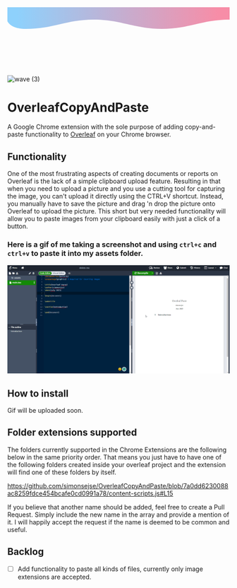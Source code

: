 <svg width="100%" height="100%" id="svg" viewBox="0 0 1440 390" xmlns="http://www.w3.org/2000/svg" class="transition-all duration-300 ease-in-out delay-150">
    <defs>
        <linearGradient id="gradient" x1="0%" y1="50%" x2="100%" y2="50%">
            <stop offset="5%" stop-color="#F78DA7"></stop>
            <stop offset="95%" stop-color="#8ED1FC"></stop>
        </linearGradient>
    </defs>
    <path d="M0,400 C0,400 0,320 0,320 C180,320 260,260 440,260 C620,260 700,320 880,320 C1060,320 1140,260 1320,260 C1500,260 1440,400 1440,400 Z" stroke="none" stroke-width="0" fill="url(#gradient)" fill-opacity="1" class="transition-all duration-300 ease-in-out delay-150 path-2" transform="rotate(-180 720 200)"></path>
</svg>

![wave (3)](https://github.com/simonsejse/OverleafCopyAndPaste/assets/20711558/0ea79561-a1ea-428c-9d03-5f62eeaa6caf)

# OverleafCopyAndPaste

A Google Chrome extension with the sole purpose of adding copy-and-paste functionality to [Overleaf](https://www.overleaf.com/) on your Chrome browser.

## Functionality

One of the most frustrating aspects of creating documents or reports on Overleaf is the lack of a simple clipboard upload feature.
Resulting in that when you need to upload a picture and you use a cutting tool for capturing the image, you can't upload it directly using the CTRL+V shortcut.
Instead, you manually have to save the picture and drag 'n drop the picture onto Overleaf to upload the picture.
This short but very needed functionality will allow you to paste images from your clipboard easily with just a click of a button.

### Here is a gif of me taking a screenshot and using `ctrl+c` and `ctrl+v` to paste it into my assets folder.
<img src="/.github/chrome_QU5sGrdDk3.gif" style="width:800px;" alt="functionality gif"/>

## How to install

Gif will be uploaded soon.

## Folder extensions supported

The folders currently supported in the Chrome Extensions are the following below in the same priority order. That means you just have to have one of the following folders created inside your overleaf project and the extension will find one of these folders by itself.

https://github.com/simonsejse/OverleafCopyAndPaste/blob/7a0dd6230088ac8259fdce454bcafe0cd0991a78/content-scripts.js#L15

If you believe that another name should be added, feel free to create a Pull Request. Simply include the new name in the array and provide a mention of it. I will happily accept the request if the name is deemed to be common and useful.

## Backlog

- [ ] Add functionality to paste all kinds of files, currently only image extensions are accepted.
